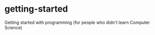 getting-started
===============

Getting started with programming (for people who didn't learn Computer Science)
